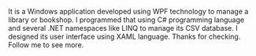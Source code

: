 It is a Windows application developed using WPF technology to manage a library or bookshop.
I programmed that using C# programming language and several .NET namespaces like LINQ to manage its CSV database.
I designed its user interface using XAML language.
Thanks for checking.
Follow me to see more.
